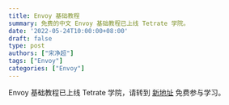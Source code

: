 ```yaml
---
title: Envoy 基础教程
summary: 免费的中文 Envoy 基础教程已上线 Tetrate 学院。
date: '2022-05-24T10:00:00+08:00'
draft: false
type: post
authors: ["宋净超"]
tags: ["Envoy"]
categories: ["Envoy"]
---
```


Envoy 基础教程已上线 Tetrate 学院，请转到 [新地址](https://academy.tetrate.io/courses/envoy-fundamentals-zh) 免费参与学习。
